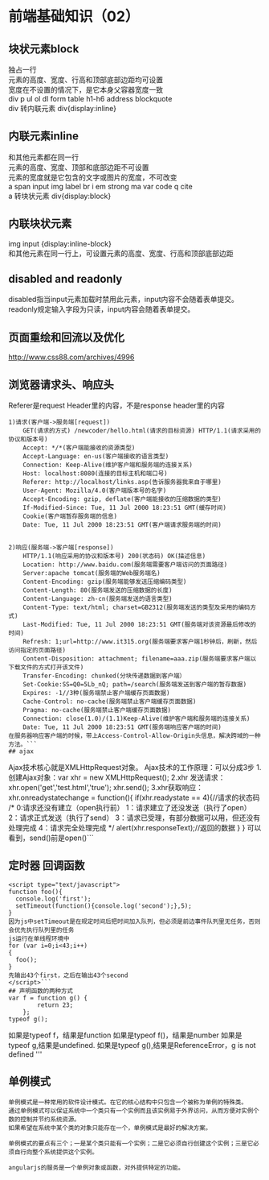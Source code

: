 # 前端基础知识（02）

## 块状元素block
独占一行<br/>元素的高度、宽度、行高和顶部底部边距均可设置<br/>宽度在不设置的情况下，是它本身父容器宽度一致<br/>
div p ul ol dl form table h1-h6 address blockquote  
div 转内联元素 div{display:inline}
## 内联元素inline
和其他元素都在同一行<br/>元素的高度、宽度、顶部和底部边距不可设置<br/>元素的宽度就是它包含的文字或图片的宽度，不可改变<br/>
a span input img label br i em strong ma var code q cite  
a 转块状元素 div{display:block}
## 内联块状元素
img input {display:inline-block}  
和其他元素在同一行上，可设置元素的高度、宽度、行高和顶部底部边距

## disabled and readonly
disabled指当input元素加载时禁用此元素，input内容不会随着表单提交。  
readonly规定输入字段为只读，input内容会随着表单提交。

## 页面重绘和回流以及优化
http://www.css88.com/archives/4996  

## 浏览器请求头、响应头
Referer是request Header里的内容，不是response header里的内容
```  
1)请求(客户端->服务端[request]) 
    GET(请求的方式) /newcoder/hello.html(请求的目标资源) HTTP/1.1(请求采用的协议和版本号) 
    Accept: */*(客户端能接收的资源类型) 
    Accept-Language: en-us(客户端接收的语言类型) 
    Connection: Keep-Alive(维护客户端和服务端的连接关系) 
    Host: localhost:8080(连接的目标主机和端口号) 
    Referer: http://localhost/links.asp(告诉服务器我来自于哪里) 
    User-Agent: Mozilla/4.0(客户端版本号的名字) 
    Accept-Encoding: gzip, deflate(客户端能接收的压缩数据的类型) 
    If-Modified-Since: Tue, 11 Jul 2000 18:23:51 GMT(缓存时间)  
    Cookie(客户端暂存服务端的信息) 
    Date: Tue, 11 Jul 2000 18:23:51 GMT(客户端请求服务端的时间)


2)响应(服务端->客户端[response])
    HTTP/1.1(响应采用的协议和版本号) 200(状态码) OK(描述信息)
    Location: http://www.baidu.com(服务端需要客户端访问的页面路径) 
    Server:apache tomcat(服务端的Web服务端名)
    Content-Encoding: gzip(服务端能够发送压缩编码类型) 
    Content-Length: 80(服务端发送的压缩数据的长度) 
    Content-Language: zh-cn(服务端发送的语言类型) 
    Content-Type: text/html; charset=GB2312(服务端发送的类型及采用的编码方式)
    Last-Modified: Tue, 11 Jul 2000 18:23:51 GMT(服务端对该资源最后修改的时间)
    Refresh: 1;url=http://www.it315.org(服务端要求客户端1秒钟后，刷新，然后访问指定的页面路径)
    Content-Disposition: attachment; filename=aaa.zip(服务端要求客户端以下载文件的方式打开该文件)
    Transfer-Encoding: chunked(分块传递数据到客户端）  
    Set-Cookie:SS=Q0=5Lb_nQ; path=/search(服务端发送到客户端的暂存数据)
    Expires: -1//3种(服务端禁止客户端缓存页面数据)
    Cache-Control: no-cache(服务端禁止客户端缓存页面数据)  
    Pragma: no-cache(服务端禁止客户端缓存页面数据)   
    Connection: close(1.0)/(1.1)Keep-Alive(维护客户端和服务端的连接关系)  
    Date: Tue, 11 Jul 2000 18:23:51 GMT(服务端响应客户端的时间)
在服务器响应客户端的时候，带上Access-Control-Allow-Origin头信息，解决跨域的一种方法。```  
## ajax
```  
Ajax技术核心就是XMLHttpRequest对象。
Ajax技术的工作原理：可以分成3步
1.创建Ajax对象：var xhr = new XMLHttpRequest();
2.xhr 发送请求：xhr.open('get','test.html','true');
                          xhr.send();
3.xhr获取响应：
                          xhr.onreadystatechange = function(){
                                   if(xhr.readystate == 4){//请求的状态码
                                                       /*
                                                                   0:请求还没有建立（open执行前）
                                                                   1：请求建立了还没发送（执行了open）
                                                                    2：请求正式发送（执行了send）
                                                                   3：请求已受理，有部分数据可以用，但还没有处理完成
                                                                 4：请求完全处理完成
                                                           */
                                         alert(xhr.responseText);//返回的数据
                                     }
                             }
可以看到，send()前是open()```  

## 定时器 回调函数
```  
<script type="text/javascript">
function foo(){
  console.log('first');
  setTimeout(function(){console.log('second');},5);
}
因为js中setTimeout是在规定时间后把时间加入队列，但必须是前边事件队列里无任务，否则会优先执行队列里的任务
js运行在单线程环境中
for (var i=0;i<43;i++)
{
  foo();
}
先输出43个first，之后在输出43个second
</script>```  
## 声明函数的两种方式
var f = function g() {
        return 23;
    };
typeof g();
```  
如果是typeof f，结果是function
如果是typeof f()，结果是number
如果是typeof g,结果是undefined.
如果是typeof g(),结果是ReferenceError，g is not defined
'''  

## 单例模式
```  
单例模式是一种常用的软件设计模式。在它的核心结构中只包含一个被称为单例的特殊类。
通过单例模式可以保证系统中一个类只有一个实例而且该实例易于外界访问，从而方便对实例个数的控制并节约系统资源。
如果希望在系统中某个类的对象只能存在一个，单例模式是最好的解决方案。

单例模式的要点有三个；一是某个类只能有一个实例；二是它必须自行创建这个实例；三是它必须自行向整个系统提供这个实例。

angularjs的服务是一个单例对象或函数，对外提供特定的功能。
```  

